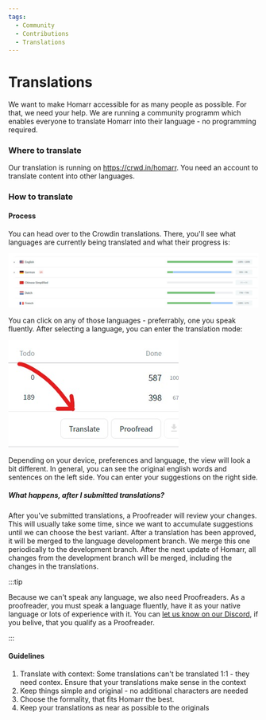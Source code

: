 ```yaml
---
tags:
  - Community
  - Contributions
  - Translations
---
```


# Translations
We want to make Homarr accessible for as many people as possible. For that, we need your help.
We are running a community programm which enables everyone to translate Homarr into their language - no programming required.

### Where to translate
Our translation is running on https://crwd.in/homarr. You need an account to translate content into other languages.

### How to translate
#### Process
You can head over to the Crowdin translations. There, you'll see what languages are currently being translated and what their progress is:

![](img/crowdin-overview.jpg)

You can click on any of those languages - preferrably, one you speak fluently.
After selecting a language, you can enter the translation mode:

![](img/crowdin-enter-translation-mode.jpg)

Depending on your device, preferences and language, the view will look a bit different.
In general, you can see the original english words and sentences on the left side.
You can enter your suggestions on the right side.

##### What happens, after I submitted translations?
After you've submitted translations, a Proofreader will review your changes. This will usually take some time, since we want to accumulate suggestions until we can choose the best variant. After a translation has been approved, it will be merged to the language development branch. We merge this one periodically to the development branch.
After the next update of Homarr, all changes from the development branch will be merged, including the changes in the translations.

:::tip

Because we can't speak any language, we also need Proofreaders. As a proofreader, you must speak a language fluently, have it as your native language or lots of experience with it. You can [let us know on our Discord](./get-in-touch.md#discord), if you belive, that you qualify as a Proofreader.

:::

#### Guidelines
1. Translate with context: Some translations can't be translated 1:1 - they need contex. Ensure that your translations make sense in the context
2. Keep things simple and original - no additional characters are needed
3. Choose the formality, that fits Homarr the best.
4. Keep your translations as near as possible to the originals
